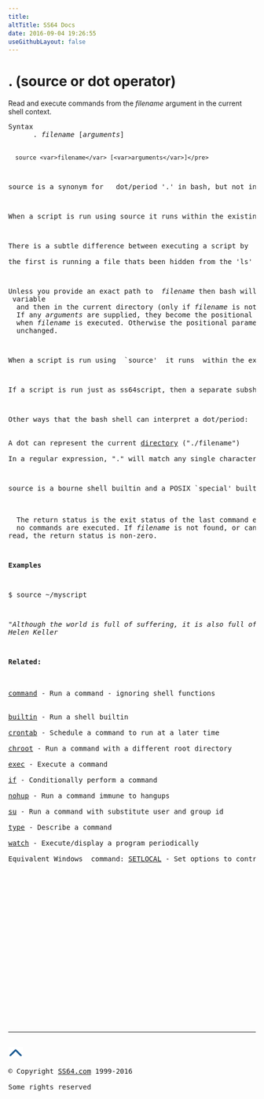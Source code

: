 ```yaml
---
title:
altTitle: SS64 Docs
date: 2016-09-04 19:26:55
useGithubLayout: false
---
```

<!-- #BeginLibraryItem "/Library/head_bash.lbi" --><!-- #EndLibraryItem --><h1>. (source or dot operator) </h1>
<p>Read and execute commands from the <var>filename</var> argument in the current shell context. </p>
<pre>Syntax
      . <var>filename</var> [<var>arguments</var>]

      source <var>filename</var> [<var>arguments</var>]</pre>
<p><span class="code">source</span> is a synonym for   dot/period '<span class="code">.</span>' in bash, but not in POSIX sh, so for maximum compatibility use the period.</p>
<p>When a script is run using <span class="code">source</span> it runs within the existing shell, any variables created or modified by the script will remain available after the script completes. In contrast if the script is run just as <span class="code"><i>filename</i></span>, then a separate subshell (with a completely separate set of variables) would be spawned to run the script. </p>
<p>There is a subtle difference between executing a script by  running<span class="code"> .ss64script </span>(dot ss64script) and<span class="code"> . ss64script </span>(dot space ss64script)<br>
the first is running a file thats been hidden from the 'ls' command, (although <a href="ls.html">ls</a> -a will show hidden files) the second option will execute ss64script even if it has not been set as an executable with chmod.</p>
<p>Unless you provide an exact path to  <span class="code"><i>filename</i></span> then bash will look first via the <code>PATH</code> variable 
  and then in the current directory (only if <span class="code"><i>filename</i></span> is not found in <code>$PATH</code>.)
  If any <var>arguments</var> are supplied, they become the positional parameters 
  when <span class="code"><i>filename</i></span> is executed. Otherwise the positional parameters are 
  unchanged. </p>
<p>When a script is run using  `source'  it runs  within the existing shell, any variables created or modified by the script will remain available after the script completes.</p>
<p>If a script is run just as <span class="code">ss64script</span>, then a separate subshell (with a separate set of variables) will be spawned to run the script. </p>
<p>Other ways that the bash shell can interpret a dot/period: 
<br>
A dot can represent the current <a href="cd.html">directory</a> ("<span class="code">./filename</span>") <br>
In a regular expression, "." will match any single character, (not zero or more characters.)</p>
<p>source is a bourne shell builtin and a POSIX `special' builtin<br>
<br>
  The return status is the exit status of the last command executed, or zero if 
  no commands are executed. If <span class="code"><i>filename</i></span> is not found, or cannot be 
read, the return status is non-zero.</p>
<p><b>Examples</b></p>
<p class="code">$ source ~/myscript </p>
<p class="quote"><i>"Although the world is full of suffering, it is also full of the overcoming of it" ~ 
Helen Keller</i></p>
<p><b>Related:</b><br>
<br>
<a href="command.html">command</a> - Run a command - ignoring shell functions 
<br>
<a href="builtin.html">builtin</a> - Run a shell builtin<br>
<a href="crontab.html">crontab</a> - Schedule a command to run at a later time<br>
<a href="chroot.html">chroot</a> - Run a command with a different root directory<br>
<a href="exec.html">exec</a> - Execute a command<br>
<a href="if.html">if</a> - Conditionally perform a command<br>
<a href="nohup.html">nohup</a> - Run a command immune to hangups<br>
<a href="su.html">su</a> - Run a command with substitute user and group id<br>
<a href="type.html">type</a> - Describe a command <br>
<a href="watch.html">watch</a> - Execute/display a program periodically <br>
Equivalent Windows  command: <a href="../nt/setlocal.html">SETLOCAL</a> - Set options to control the visibility of  variables</p><!-- #BeginLibraryItem "/Library/foot_bash.lbi" --><p><script async="" src="//pagead2.googlesyndication.com/pagead/js/adsbygoogle.js"></script>
<!-- bash300 -->
<ins class="adsbygoogle" style="display:inline-block;width:300px;height:250px" data-ad-client="ca-pub-6140977852749469" data-ad-slot="4615356305"></ins>
<script>
(adsbygoogle = window.adsbygoogle || []).push({});
</script></p>
<hr>
<div id="bl" class="footer"><a href="#"><img src="../images/top.png" width="30" height="22" alt="Back to the Top"></a></div>
<div id="br" class="footer, tagline">© Copyright <a href="http://ss64.com/">SS64.com</a> 1999-2016<br>
Some rights reserved</div><!-- #EndLibraryItem -->

